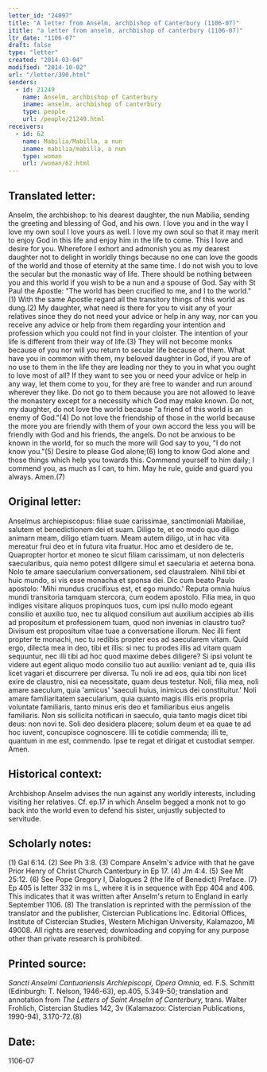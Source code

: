 ```yaml
---
letter_id: "24097"
title: "A letter from Anselm, archbishop of Canterbury (1106-07)"
ititle: "a letter from anselm, archbishop of canterbury (1106-07)"
ltr_date: "1106-07"
draft: false
type: "letter"
created: "2014-03-04"
modified: "2014-10-02"
url: "/letter/390.html"
senders:
  - id: 21249
    name: Anselm, archbishop of Canterbury
    iname: anselm, archbishop of canterbury
    type: people
    url: /people/21249.html
receivers:
  - id: 62
    name: Mabilia/Mabilla, a nun
    iname: mabilia/mabilla, a nun
    type: woman
    url: /woman/62.html
---
```

<h2> Translated letter:</h2>Anselm, the archbishop: to his dearest daughter, the nun Mabilia, sending the greeting and blessing of God, and his own.
I love you and in the way I love my own soul I love yours as well. I love my own soul so that it may merit to enjoy God in this life and enjoy him in the life to come.  This I love and desire for you. Wherefore I exhort and admonish you as my dearest daughter not to delight in worldly things because no one can love the goods of the world and those of eternity at the same time. I do not wish you to love the secular but the monastic way of life. There should be nothing between you and this world if you wish to be a nun and a spouse of God. Say with St Paul the Apostle: "The world has been crucified to me, and I to the world."(1) With the same Apostle regard all the transitory things of this world as dung.(2)
My daughter, what need is there for you to visit any of your relatives since they do not need your advice or help in any way, nor can you receive any advice or help from them regarding your intention and profession which you could not find in your cloister. The intention of your life is different from their way of life.(3) They will not become monks because of you nor will you return to secular life because of them. What have you in common with them, my beloved daughter in God, if you are of no use to them in the life they are leading nor they to you in what you ought to love most of all? If they want to see you or need your advice or help in any way, let them come to you, for they are free to wander and run around wherever they like. Do not go to them because you are not allowed to leave the monastery except for a necessity which God may make known. Do not, my daughter, do not love the world because "a friend of this world is an enemy of God."(4) Do not love the friendship of those in the world because the more you are friendly with them of your own accord the less you will be friendly with God and his friends, the angels. Do not be anxious to be known in the world, for so much the more will God say to you, "I do not know you."(5) Desire to please God alone;(6) long to know God alone and those things which help you towards this. Commend yourself to him daily; I commend you, as much as I can, to him. May he rule, guide and guard you always. Amen.(7)
<h2 class="mt-4"> Original letter:</h2>Anselmus archiepiscopus: filiae suae carissimae, sanctimoniali Mabiliae, salutem et benedictionem dei et suam.
Diligo te, et eo modo quo diligo animarn meam, diligo etiam tuam. Meam autem diligo, ut in hac vita mereatur frui deo et in futura vita fruatur.  Hoc amo et desidero de te. Quapropter hortor et moneo te sicut filiam carissimam, ut non delecteris saecularibus, quia nemo potest dillgere simul et saecularia et aeterna bona. Nolo te amare saecularium conversationem, sed claustralem. Nihil tibi et huic mundo, si vis esse monacha et sponsa dei. Dic cum beato Paulo apostolo: 'Mihi mundus crucifixus est, et ego mundo.' Reputa omnia huius mundi transitoria tamquam stercora, cum eodem apostolo.
Filia mea, in quo indiges visitare aliquos propinquos tuos, cum ipsi nullo modo egeant consilio et auxilio tuo, nec tu aliquod consilium aut auxilium accipies ab illis ad propositum et professionem tuam, quod non invenias in claustro tuo?  Divisum est propositum vitae tuae a conversatione illorum. Nec illi fient propter te monachi, nec tu redibis propter eos ad saecularem vitam. Quid ergo, dilecta mea in deo, tibi et illis: si nec tu prodes illis ad vitam quam sequuntur, nec illi tibi ad hoc quod maxime debes diligere? Si ipsi volunt te videre aut egent aliquo modo consilio tuo aut auxilio: veniant ad te, quia illis licet vagari et discurrere per diversa. Tu noli ire ad eos, quia tibi non licet exire de claustro, nisi ea necessitate, quam deus testetur. Noli, filia mea, noli amare saeculum, quia 'amicus' 'saeculi huius, inimicus dei constituitur.'  Noli amare familiaritatem saecularium, quia quanto magis illis eris propria voluntate familiaris, tanto minus eris deo et familiaribus eius angelis familiaris. Non sis sollicita notificari in saeculo, quia tanto magis dicet tibi deus: non novi te. Soli deo desidera placere; solum deum et ea quae te ad hoc iuvent, concupisce cognoscere.  Illi te cotidie commenda; illi te, quantum in me est, commendo. Ipse te regat et dirigat et custodiat semper. Amen.
<h2 class="mt-4"> Historical context:</h2>Archbishop Anselm advises the nun against any worldly interests, including visiting her relatives.  Cf. ep.17 in which Anselm begged a monk not to go back into the world even to defend his sister, unjustly subjected to servitude.
<h2 class="mt-4"> Scholarly notes:</h2>(1) Gal 6:14.
(2) See Ph 3:8.
(3) Compare Anselm's advice with that he gave Prior Henry of Christ Church Canterbury in Ep 17.
(4) Jm 4:4.
(5) See Mt 25:12.
(6) See Pope Gregory I, Dialogues 2 (the life of Benedict) Preface.
(7) Ep 405 is letter 332 in ms L, where it is in sequence with Epp 404 and 406. This indicates that it was written after Anselm's return to England in early September 1106.
(8) The translation is reprinted with the permission of the translator and the publisher, Cistercian Publications Inc. Editorial Offices, Institute of Cistercian Studies, Western Michigan University, Kalamazoo, MI 49008.  All rights are reserved; downloading and copying for any purpose other than private research is prohibited.
<h2 class="mt-4"> Printed source:</h2><p><em>Sancti Anselmi Cantuariensis Archiepiscopi, Opera Omnia</em>, ed. F.S. Schmitt (Edinburgh: T. Nelson, 1946-63), ep.405, 5.349-50; translation and annotation from <em>The Letters of Saint Anselm of Canterbury,</em> trans. Walter Frohlich, Cistercian Studies 142, 3v (Kalamazoo: Cistercian Publications, 1990-94), 3.170-72.(8)</p><h2 class="mt-4"> Date:</h2>1106-07